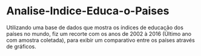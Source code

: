 # Analise-Indice-Educa-o-Paises
Utilizando uma base de dados que mostra os índices de educação dos países no mundo, fiz um recorte com os anos de 2002 à 2016 (Último ano com amostra coletada), para exibir um comparativo entre os países através de gráficos.
